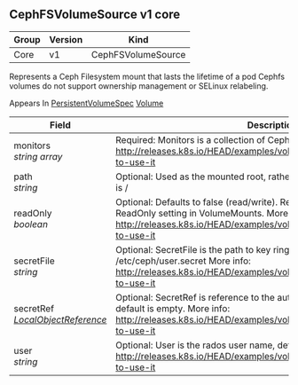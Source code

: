 ## CephFSVolumeSource v1 core

Group        | Version     | Kind
------------ | ---------- | -----------
Core | v1 | CephFSVolumeSource



Represents a Ceph Filesystem mount that lasts the lifetime of a pod Cephfs volumes do not support ownership management or SELinux relabeling.

<aside class="notice">
Appears In  <a href="#persistentvolumespec-v1">PersistentVolumeSpec</a>  <a href="#volume-v1">Volume</a> </aside>

Field        | Description
------------ | -----------
monitors <br /> *string array*  | Required: Monitors is a collection of Ceph monitors More info: http://releases.k8s.io/HEAD/examples/volumes/cephfs/README.md#how-to-use-it
path <br /> *string*  | Optional: Used as the mounted root, rather than the full Ceph tree, default is /
readOnly <br /> *boolean*  | Optional: Defaults to false (read/write). ReadOnly here will force the ReadOnly setting in VolumeMounts. More info: http://releases.k8s.io/HEAD/examples/volumes/cephfs/README.md#how-to-use-it
secretFile <br /> *string*  | Optional: SecretFile is the path to key ring for User, default is /etc/ceph/user.secret More info: http://releases.k8s.io/HEAD/examples/volumes/cephfs/README.md#how-to-use-it
secretRef <br /> *[LocalObjectReference](#localobjectreference-v1)*  | Optional: SecretRef is reference to the authentication secret for User, default is empty. More info: http://releases.k8s.io/HEAD/examples/volumes/cephfs/README.md#how-to-use-it
user <br /> *string*  | Optional: User is the rados user name, default is admin More info: http://releases.k8s.io/HEAD/examples/volumes/cephfs/README.md#how-to-use-it

